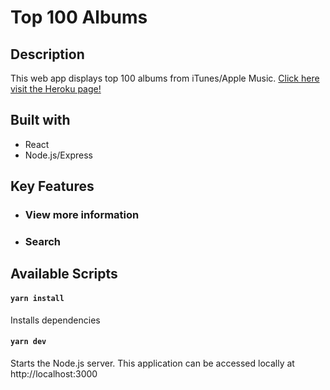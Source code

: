 # Top 100 Albums

## Description
This web app displays top 100 albums from iTunes/Apple Music. 
[Click here visit the Heroku page!](https://itunes-top100-sp.herokuapp.com/)

## Built with
- React
- Node.js/Express

## Key Features

- ### View more information

- ### Search

## Available Scripts

#### `yarn install`
Installs dependencies

#### `yarn dev`
Starts the Node.js server. This application can be accessed locally at http://localhost:3000

